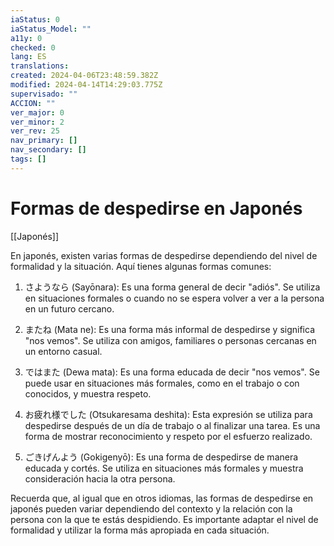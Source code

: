 ```yaml
---
iaStatus: 0
iaStatus_Model: ""
a11y: 0
checked: 0
lang: ES
translations: 
created: 2024-04-06T23:48:59.382Z
modified: 2024-04-14T14:29:03.775Z
supervisado: ""
ACCION: ""
ver_major: 0
ver_minor: 2
ver_rev: 25
nav_primary: []
nav_secondary: []
tags: []
---
```

# Formas de despedirse en Japonés

[[Japonés]]

En japonés, existen varias formas de despedirse dependiendo del nivel de formalidad y la situación. Aquí tienes algunas formas comunes:

1. さようなら (Sayōnara): Es una forma general de decir "adiós". Se utiliza en situaciones formales o cuando no se espera volver a ver a la persona en un futuro cercano.
    
2. またね (Mata ne): Es una forma más informal de despedirse y significa "nos vemos". Se utiliza con amigos, familiares o personas cercanas en un entorno casual.
    
3. ではまた (Dewa mata): Es una forma educada de decir "nos vemos". Se puede usar en situaciones más formales, como en el trabajo o con conocidos, y muestra respeto.
    
4. お疲れ様でした (Otsukaresama deshita): Esta expresión se utiliza para despedirse después de un día de trabajo o al finalizar una tarea. Es una forma de mostrar reconocimiento y respeto por el esfuerzo realizado.
    
5. ごきげんよう (Gokigenyō): Es una forma de despedirse de manera educada y cortés. Se utiliza en situaciones más formales y muestra consideración hacia la otra persona.
    

Recuerda que, al igual que en otros idiomas, las formas de despedirse en japonés pueden variar dependiendo del contexto y la relación con la persona con la que te estás despidiendo. Es importante adaptar el nivel de formalidad y utilizar la forma más apropiada en cada situación.